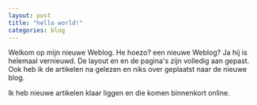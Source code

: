 ```yaml
---
layout: post
title: "hello world!"
categories: blog
---
```


Welkom op mijn nieuwe Weblog.  He hoezo? een nieuwe Weblog? Ja hij is helemaal vernieuwd. De layout en en de pagina's zijn volledig aan gepast. 
Ook heb ik de artikelen na gelezen en niks over geplaatst naar de nieuwe blog.

Ik heb nieuwe artikelen klaar liggen en die komen binnenkort online.